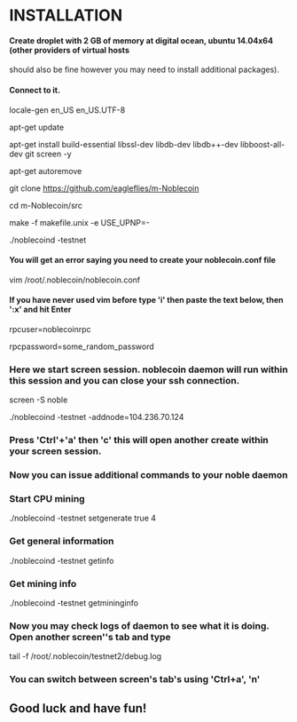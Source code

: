 # INSTALLATION
#### Create droplet with 2 GB of memory at digital ocean, ubuntu 14.04x64 (other providers of virtual hosts
should also be fine however you may need to install additional packages).
#### Connect to it.

locale-gen en_US en_US.UTF-8 

apt-get update

apt-get install build-essential libssl-dev libdb-dev libdb++-dev libboost-all-dev git screen -y

apt-get autoremove

git clone https://github.com/eagleflies/m-Noblecoin

cd m-Noblecoin/src

make -f makefile.unix -e USE_UPNP=-

./noblecoind -testnet

#### You will get an error saying you need to create your noblecoin.conf file
vim /root/.noblecoin/noblecoin.conf

#### If you have never used vim before type 'i' then paste the text below, then ':x' and hit Enter
rpcuser=noblecoinrpc

rpcpassword=some_random_password

### Here we start screen session. noblecoin daemon will run within this session and you can close your ssh connection. 
screen -S noble

./noblecoind -testnet -addnode=104.236.70.124
### Press 'Ctrl'+'a' then 'c' this will open another create within your screen session.
### Now you can issue additional commands to your noble daemon
### Start CPU mining
./noblecoind -testnet setgenerate true 4

### Get general information
./noblecoind -testnet getinfo

### Get mining info
./noblecoind -testnet getmininginfo

### Now you may check logs of daemon to see what it is doing. Open another screen''s tab and type
tail -f /root/.noblecoin/testnet2/debug.log

### You can switch between screen's tab's using 'Ctrl+a', 'n' 

## Good luck and have fun!
